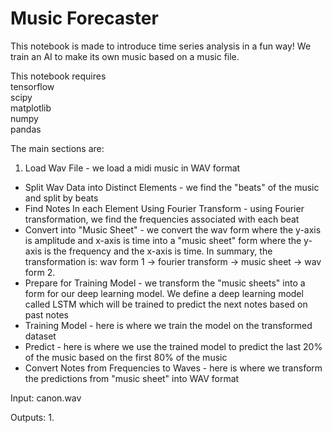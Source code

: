 # Music Forecaster

This notebook is made to introduce time series analysis in a fun way! We train an AI to make its own music based on a music file.

This notebook requires
<br>tensorflow
<br>scipy
<br>matplotlib
<br>numpy
<br>pandas

The main sections are:
1. Load Wav File  - we load a midi music in WAV format
* Split Wav Data into Distinct Elements - we find the "beats" of the music and split by beats
* Find Notes In each Element Using Fourier Transform - using Fourier transformation, we find the frequencies associated with each beat
* Convert into "Music Sheet" - we convert the wav form where the y-axis is amplitude and x-axis is time into a "music sheet" form where the y-axis is the frequency and the x-axis is time. In summary, the transformation is: wav form 1 -> fourier transform -> music sheet -> wav form 2. 
* Prepare for Training Model - we transform the "music sheets" into a form for our deep learning model. We define a deep learning model called LSTM which will be trained to predict the next notes based on past notes
* Training Model - here is where we train the model on the transformed dataset
* Predict - here is where we use the trained model to predict the last 20% of the music based on the first 80% of the music
* Convert Notes from Frequencies to Waves - here is where we transform the predictions from "music sheet" into WAV format

Input: canon.wav

Outputs:
1. 
